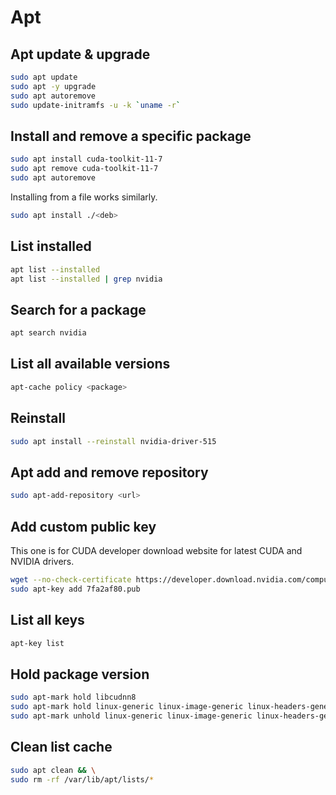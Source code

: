 # Apt

## Apt update & upgrade

```bash
sudo apt update
sudo apt -y upgrade
sudo apt autoremove
sudo update-initramfs -u -k `uname -r`
```

## Install and remove a specific package

```bash
sudo apt install cuda-toolkit-11-7
sudo apt remove cuda-toolkit-11-7
sudo apt autoremove
```

Installing from a file works similarly.

```bash
sudo apt install ./<deb>
```

## List installed

```bash
apt list --installed
apt list --installed | grep nvidia
```

## Search for a package

```bash
apt search nvidia
```

## List all available versions

```bash
apt-cache policy <package>
```

## Reinstall

```bash
sudo apt install --reinstall nvidia-driver-515
```

## Apt add and remove repository

```bash
sudo apt-add-repository <url>
```

## Add custom public key

This one is for CUDA developer download website for latest CUDA and NVIDIA drivers.

```bash
wget --no-check-certificate https://developer.download.nvidia.com/compute/cuda/repos/ubuntu1804/x86_64/7fa2af80.pub
sudo apt-key add 7fa2af80.pub
```

## List all keys

```bash
apt-key list
```

## Hold package version

```bash
sudo apt-mark hold libcudnn8
sudo apt-mark hold linux-generic linux-image-generic linux-headers-generic
sudo apt-mark unhold linux-generic linux-image-generic linux-headers-generic
```

## Clean list cache

```bash
sudo apt clean && \
sudo rm -rf /var/lib/apt/lists/*
```
